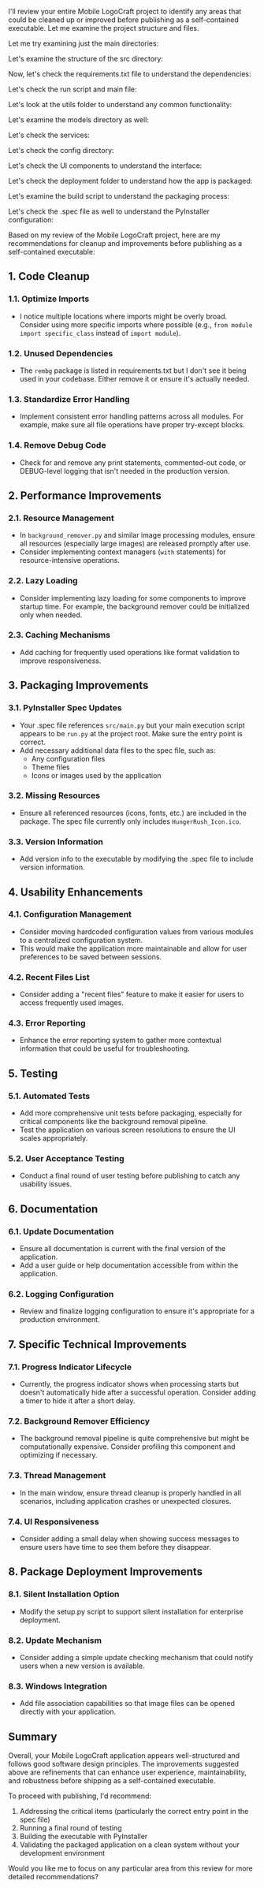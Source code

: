 I'll review your entire Mobile LogoCraft project to identify any areas that could be cleaned up or improved before publishing as a self-contained executable. Let me examine the project structure and files.

Let me try examining just the main directories:



Let's examine the structure of the src directory:



Now, let's check the requirements.txt file to understand the dependencies:



Let's check the run script and main file:



Let's look at the utils folder to understand any common functionality:





Let's examine the models directory as well:






Let's check the services:







Let's check the config directory:





Let's check the UI components to understand the interface:







Let's check the deployment folder to understand how the app is packaged:






Let's examine the build script to understand the packaging process:







Let's check the .spec file as well to understand the PyInstaller configuration:





Based on my review of the Mobile LogoCraft project, here are my recommendations for cleanup and improvements before publishing as a self-contained executable:

## 1. Code Cleanup

### 1.1. Optimize Imports
- I notice multiple locations where imports might be overly broad. Consider using more specific imports where possible (e.g., `from module import specific_class` instead of `import module`).

### 1.2. Unused Dependencies
- The `rembg` package is listed in requirements.txt but I don't see it being used in your codebase. Either remove it or ensure it's actually needed.

### 1.3. Standardize Error Handling
- Implement consistent error handling patterns across all modules. For example, make sure all file operations have proper try-except blocks.

### 1.4. Remove Debug Code
- Check for and remove any print statements, commented-out code, or DEBUG-level logging that isn't needed in the production version.

## 2. Performance Improvements

### 2.1. Resource Management
- In `background_remover.py` and similar image processing modules, ensure all resources (especially large images) are released promptly after use.
- Consider implementing context managers (`with` statements) for resource-intensive operations.

### 2.2. Lazy Loading
- Consider implementing lazy loading for some components to improve startup time. For example, the background remover could be initialized only when needed.

### 2.3. Caching Mechanisms
- Add caching for frequently used operations like format validation to improve responsiveness.

## 3. Packaging Improvements

### 3.1. PyInstaller Spec Updates
- Your .spec file references `src/main.py` but your main execution script appears to be `run.py` at the project root. Make sure the entry point is correct.
- Add necessary additional data files to the spec file, such as:
  - Any configuration files
  - Theme files
  - Icons or images used by the application

### 3.2. Missing Resources
- Ensure all referenced resources (icons, fonts, etc.) are included in the package. The spec file currently only includes `HungerRush_Icon.ico`.

### 3.3. Version Information
- Add version info to the executable by modifying the .spec file to include version information.

## 4. Usability Enhancements

### 4.1. Configuration Management
- Consider moving hardcoded configuration values from various modules to a centralized configuration system.
- This would make the application more maintainable and allow for user preferences to be saved between sessions.

### 4.2. Recent Files List
- Consider adding a "recent files" feature to make it easier for users to access frequently used images.

### 4.3. Error Reporting
- Enhance the error reporting system to gather more contextual information that could be useful for troubleshooting.

## 5. Testing

### 5.1. Automated Tests
- Add more comprehensive unit tests before packaging, especially for critical components like the background removal pipeline.
- Test the application on various screen resolutions to ensure the UI scales appropriately.

### 5.2. User Acceptance Testing
- Conduct a final round of user testing before publishing to catch any usability issues.

## 6. Documentation

### 6.1. Update Documentation
- Ensure all documentation is current with the final version of the application.
- Add a user guide or help documentation accessible from within the application.

### 6.2. Logging Configuration
- Review and finalize logging configuration to ensure it's appropriate for a production environment.

## 7. Specific Technical Improvements

### 7.1. Progress Indicator Lifecycle
- Currently, the progress indicator shows when processing starts but doesn't automatically hide after a successful operation. Consider adding a timer to hide it after a short delay.

### 7.2. Background Remover Efficiency
- The background removal pipeline is quite comprehensive but might be computationally expensive. Consider profiling this component and optimizing if necessary.

### 7.3. Thread Management
- In the main window, ensure thread cleanup is properly handled in all scenarios, including application crashes or unexpected closures.

### 7.4. UI Responsiveness
- Consider adding a small delay when showing success messages to ensure users have time to see them before they disappear.

## 8. Package Deployment Improvements

### 8.1. Silent Installation Option
- Modify the setup.py script to support silent installation for enterprise deployment.

### 8.2. Update Mechanism
- Consider adding a simple update checking mechanism that could notify users when a new version is available.

### 8.3. Windows Integration
- Add file association capabilities so that image files can be opened directly with your application.

## Summary

Overall, your Mobile LogoCraft application appears well-structured and follows good software design principles. The improvements suggested above are refinements that can enhance user experience, maintainability, and robustness before shipping as a self-contained executable.

To proceed with publishing, I'd recommend:
1. Addressing the critical items (particularly the correct entry point in the spec file)
2. Running a final round of testing
3. Building the executable with PyInstaller
4. Validating the packaged application on a clean system without your development environment

Would you like me to focus on any particular area from this review for more detailed recommendations?
